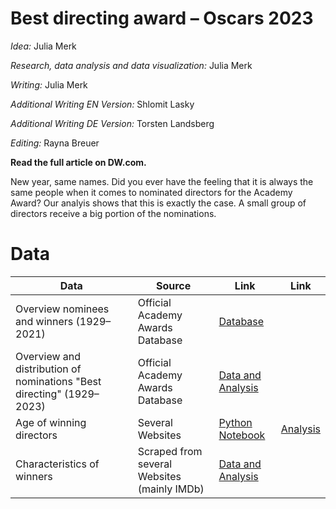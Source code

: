 # Best directing award – Oscars 2023
_Idea:_ Julia Merk

_Research, data analysis and data visualization:_ Julia Merk

_Writing:_ Julia Merk

_Additional Writing EN Version:_ Shlomit Lasky

_Additional Writing DE Version:_ Torsten Landsberg

_Editing:_ Rayna Breuer 

**Read the full article on DW.com.**

[](link)

New year, same names. Did you ever have the feeling that it is always the same people when it comes to nominated directors for the Academy Award? Our analyis shows that this is exactly the case. A small group of directors receive a big portion of the nominations. 


# Data


| **Data** | **Source** | **Link** | **Link** |
| --- | --- | --- | --- |
| Overview nominees and winners (1929–2021) | Official Academy Awards Database | [Database](https://awardsdatabase.oscars.org/) | |
| Overview and distribution of nominations "Best directing" (1929–2023)| Official Academy Awards Database| [Data and Analysis](https://github.com/dw-data/oscars-best-directing/blob/2405811e5fcba0268977a2a932b8d0ed049d6d94/nominees-distribution-analysis.xlsx) | |
| Age of winning directors | Several Websites | [Python Notebook](https://github.com/dw-data/oscars-best-directing/blob/037b1e90b0ce75a5c17531ca30de1018d7b420d0/calculation-winners-age.ipynb) | [Analysis](https://github.com/dw-data/oscars-best-directing/blob/fa8e27d6638e3d1630e512bae6479b51d6640dc7/winners-age-analysis.xlsx) |
| Characteristics of winners | Scraped from several Websites (mainly IMDb) | [Data and Analysis](https://github.com/dw-data/oscars-best-directing/blob/0e4f0b85a3d46aa718ae8b45a2698379d4b61516/winners-characteristics.xlsx) |
